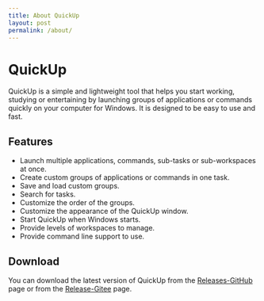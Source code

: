 ```yaml
---
title: About QuickUp
layout: post
permalink: /about/
---
```


# QuickUp
QuickUp is a simple and lightweight tool that helps you start working, studying or entertaining by launching groups of applications or commands quickly on your computer for Windows. It is designed to be easy to use and fast.

## Features
- Launch multiple applications, commands, sub-tasks or sub-workspaces at once.
- Create custom groups of applications or commands in one task.
- Save and load custom groups.
- Search for tasks.
- Customize the order of the groups.
- Customize the appearance of the QuickUp window.
- Start QuickUp when Windows starts.
- Provide levels of workspaces to manage.
- Provide command line support to use.

## Download
You can download the latest version of QuickUp from the [Releases-GitHub](https://github.com/smart-space/QuickUp/releases) page or from the [Release-Gitee](https://gitee.com/captorking/QuickUp/releases/) page.
